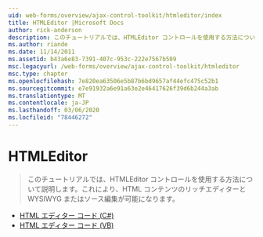 ```yaml
---
uid: web-forms/overview/ajax-control-toolkit/htmleditor/index
title: HTMLEditor |Microsoft Docs
author: rick-anderson
description: このチュートリアルでは、HTMLEditor コントロールを使用する方法について説明します。これにより、HTML コンテンツのリッチエディターと WYSIWYG またはソース編集が可能になります。
ms.author: riande
ms.date: 11/14/2011
ms.assetid: b43a6e83-7391-407c-953c-222e7567b509
msc.legacyurl: /web-forms/overview/ajax-control-toolkit/htmleditor
msc.type: chapter
ms.openlocfilehash: 7e820ea63506e5b87b6bd9657af44efc475c52b1
ms.sourcegitcommit: e7e91932a6e91a63e2e46417626f39d6b244a3ab
ms.translationtype: MT
ms.contentlocale: ja-JP
ms.lasthandoff: 03/06/2020
ms.locfileid: "78446272"
---
```

# <a name="htmleditor"></a>HTMLEditor

> このチュートリアルでは、HTMLEditor コントロールを使用する方法について説明します。これにより、HTML コンテンツのリッチエディターと WYSIWYG またはソース編集が可能になります。

- [HTML エディター コード (C#)](how-do-i-use-the-html-editor-control-cs.md)
- [HTML エディター コード (VB)](how-do-i-use-the-html-editor-control-vb.md)

